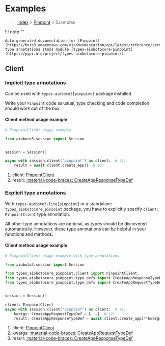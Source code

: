 # Examples

> [Index](../README.md) > [Pinpoint](./README.md) > Examples

!!! note ""

    Auto-generated documentation for [Pinpoint](https://boto3.amazonaws.com/v1/documentation/api/latest/reference/services/pinpoint.html#pinpoint)
    type annotations stubs module [types-aiobotocore-pinpoint](https://pypi.org/project/types-aiobotocore-pinpoint/).

## Client

### Implicit type annotations

Can be used with `types-aioboto3[pinpoint]` package installed.

Write your `Pinpoint` code as usual,
type checking and code completion should work out of the box.



#### Client method usage example

```python
# PinpointClient usage example

from aioboto3.session import Session


session = Session()

async with session.client("pinpoint") as client:  # (1)
    result = await client.create_app()  # (2)
```

1. client: [PinpointClient](./client.md)
2. result: [:material-code-braces: CreateAppResponseTypeDef](./type_defs.md#createappresponsetypedef)






### Explicit type annotations

With `types-aioboto3-lite[pinpoint]`
or a standalone `types_aiobotocore_pinpoint` package, you have to explicitly specify
`client: PinpointClient` type annotation.

All other type annotations are optional, as types should be discovered automatically.
However, these type annotations can be helpful in your functions and methods.


#### Client method usage example

```python
# PinpointClient usage example with type annotations

from aioboto3.session import Session

from types_aiobotocore_pinpoint.client import PinpointClient
from types_aiobotocore_pinpoint.type_defs import CreateAppResponseTypeDef
from types_aiobotocore_pinpoint.type_defs import CreateAppRequestTypeDef


session = Session()

client: PinpointClient
async with session.client("pinpoint") as client:  # (1)
    kwargs: CreateAppRequestTypeDef = {...}  # (2)
    result: CreateAppResponseTypeDef = await client.create_app(**kwargs)  # (3)
```

1. client: [PinpointClient](./client.md)
2. kwargs: [:material-code-braces: CreateAppRequestTypeDef](./type_defs.md#createapprequesttypedef)
3. result: [:material-code-braces: CreateAppResponseTypeDef](./type_defs.md#createappresponsetypedef)






